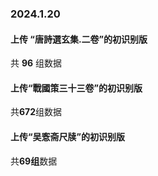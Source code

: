 ### 2024.1.20
#### 上传 “唐詩選玄集.二卷”的初识别版

共 **96** 组数据

#### 上传“戰國策三十三卷”的初识别版

共**672**组数据

#### 上传“吴愙斋尺牍”的初识别版

共**69组**数据